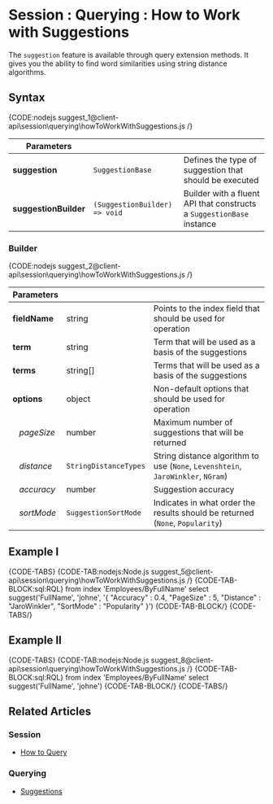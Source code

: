 # Session : Querying : How to Work with Suggestions

The `suggestion` feature is available through query extension methods. It gives you the ability to find word similarities using string distance algorithms.

## Syntax

{CODE:nodejs suggest_1@client-api\session\querying\howToWorkWithSuggestions.js /}

| Parameters | | |
| ------------- | ------------- | ----- |
| **suggestion** | `SuggestionBase`  | Defines the type of suggestion that should be executed |
| **suggestionBuilder** | `(SuggestionBuilder) => void` | Builder with a fluent API that constructs a `SuggestionBase` instance |

### Builder

{CODE:nodejs suggest_2@client-api\session\querying\howToWorkWithSuggestions.js /}

| Parameters | | |
| ------------- | ------------- | ----- |
| **fieldName** | string | Points to the index field that should be used for operation |
| **term** | string | Term that will be used as a basis of the suggestions |
| **terms** | string[] | Terms that will be used as a basis of the suggestions |
| **options** | object | Non-default options that should be used for operation |
| &nbsp;&nbsp;&nbsp;*pageSize* | number | Maximum number of suggestions that will be returned |
| &nbsp;&nbsp;&nbsp;*distance* | `StringDistanceTypes` | String distance algorithm to use (`None`, `Levenshtein`, `JaroWinkler`, `NGram`) |
| &nbsp;&nbsp;&nbsp;*accuracy* | number | Suggestion accuracy |
| &nbsp;&nbsp;&nbsp;*sortMode* | `SuggestionSortMode` | Indicates in what order the results should be returned (`None`, `Popularity`) |

## Example I

{CODE-TABS}
{CODE-TAB:nodejs:Node.js suggest_5@client-api\session\querying\howToWorkWithSuggestions.js /}
{CODE-TAB-BLOCK:sql:RQL}
from index 'Employees/ByFullName' 
select suggest('FullName', 'johne', '{ "Accuracy" : 0.4, "PageSize" : 5, "Distance" : "JaroWinkler", "SortMode" : "Popularity" }')
{CODE-TAB-BLOCK/}
{CODE-TABS/}

## Example II

{CODE-TABS}
{CODE-TAB:nodejs:Node.js suggest_8@client-api\session\querying\howToWorkWithSuggestions.js /}
{CODE-TAB-BLOCK:sql:RQL}
from index 'Employees/ByFullName' 
select suggest('FullName', 'johne')
{CODE-TAB-BLOCK/}
{CODE-TABS/}

## Related Articles

### Session

- [How to Query](../../../client-api/session/querying/how-to-query)

### Querying

- [Suggestions](../../../indexes/querying/suggestions)
